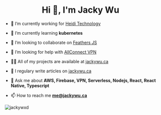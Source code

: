 <h1 align="center">Hi 👋, I'm Jacky Wu</h1>

- 🔭 I’m currently working for [Heidi Technology](https://heidi.cloud/)

- 🌱 I’m currently learning **kubernetes**

- 👯 I’m looking to collaborate on [Feathers JS](https://feathersjs.com/)

- 🤝 I’m looking for help with [AllConnect VPN](https://getallconnect.com)

- 👨‍💻 All of my projects are available at [jackywu.ca](https://jackywu.ca)

- 📝 I regulary write articles on [jackywu.ca](https://jackywu.ca)

- 💬 Ask me about **AWS, Firebase, VPN, Serverless, Nodejs, React, React Native, Typescript**

- 📫 How to reach me **me@jackywu.ca**

<p>&nbsp;<img align="center" src="https://github-readme-stats.vercel.app/api?username=jackywxd&show_icons=true&theme=radical" alt="jackywxd" /></p>
